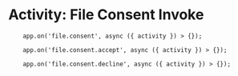 # Activity: File Consent Invoke


```
    app.on('file.consent', async ({ activity }) > {});
    
    app.on('file.consent.accept', async ({ activity }) > {});
    
    app.on('file.consent.decline', async ({ activity }) > {});
```